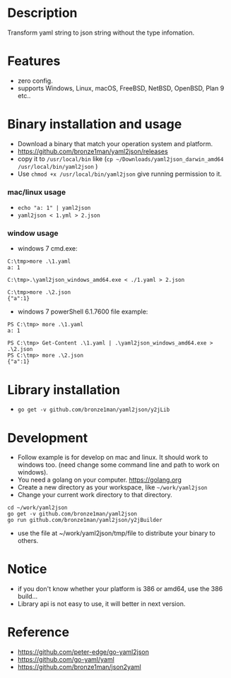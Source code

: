Description
===================
Transform yaml string to json string without the type infomation.

Features
====================
* zero config.
* supports Windows, Linux, macOS, FreeBSD, NetBSD, OpenBSD, Plan 9 etc..

Binary installation and usage
====================
* Download a binary that match your operation system and platform.
* https://github.com/bronze1man/yaml2json/releases
* copy it to `/usr/local/bin` like (`cp ~/Downloads/yaml2json_darwin_amd64 /usr/local/bin/yaml2json` )
* Use `chmod +x /usr/local/bin/yaml2json` give running permission to it.

### mac/linux usage
* `echo "a: 1" | yaml2json`
* `yaml2json < 1.yml > 2.json`

### window usage
* windows 7 cmd.exe:
```
C:\tmp>more .\1.yaml
a: 1

C:\tmp>.\yaml2json_windows_amd64.exe < ./1.yaml > 2.json

C:\tmp>more .\2.json
{"a":1}
```

* windows 7 powerShell 6.1.7600 file example:
```
PS C:\tmp> more .\1.yaml
a: 1

PS C:\tmp> Get-Content .\1.yaml | .\yaml2json_windows_amd64.exe > .\2.json
PS C:\tmp> more .\2.json
{"a":1}
```

Library installation
====================
* `go get -v github.com/bronze1man/yaml2json/y2jLib`


Development
==================
* Follow example is for develop on mac and linux. It should work to windows too. (need change some command line and path to work on windows).
* You need a golang on your computer. https://golang.org
* Create a new directory as your workspace, like `~/work/yaml2json`
* Change your current work directory to that directory.

```
cd ~/work/yaml2json
go get -v github.com/bronze1man/yaml2json
go run github.com/bronze1man/yaml2json/y2jBuilder
```
* use the file at ~/work/yaml2json/tmp/file to distribute your binary to others.



Notice
=====================
* if you don't know whether your platform is 386 or amd64, use the 386 build...
* Library api is not easy to use, it will better in next version.

Reference
====================
* https://github.com/peter-edge/go-yaml2json
* https://github.com/go-yaml/yaml
* https://github.com/bronze1man/json2yaml
